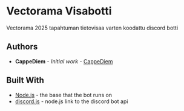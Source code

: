 # Vectorama Visabotti
Vectorama 2025 tapahtuman tietovisaa varten koodattu discord botti

## Authors

* **CappeDiem** - *Initial work* - [CappeDiem](https://github.com/CappeDiem)

## Built With

* [Node.js](https://nodejs.org/en/) - the base that the bot runs on
* [discord.js](https://discord.js.org/#/) - node.js link to the discord bot api
